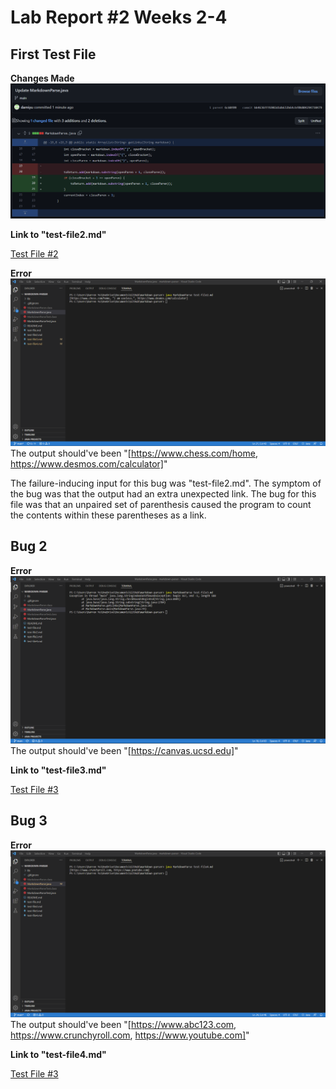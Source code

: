 # Lab Report #2 Weeks 2-4

## First Test File

**Changes Made**
![Image](change1.png)

**Link to "test-file2.md"**

[Test File #2](https://github.com/damiyu/markdown-parser/blob/main/test-file2.md)

**Error**
![Image](error1.png)
The output should've been "[https://www.chess.com/home, https://www.desmos.com/calculator]"

The failure-inducing input for this bug was "test-file2.md". The symptom of the bug was that the output had an extra unexpected link. The bug for this file was that an unpaired set of parenthesis caused the program to count the contents within these parentheses as a link.

## Bug 2

**Error**
![Image](error2.png)
The output should've been "[https://canvas.ucsd.edu]"

**Link to "test-file3.md"**

[Test File #3](https://github.com/damiyu/markdown-parser/blob/main/test-file3.md)

## Bug 3

**Error**
![Image](error3.png)
The output should've been "[https://www.abc123.com, https://www.crunchyroll.com, https://www.youtube.com]"

**Link to "test-file4.md"**

[Test File #3](https://github.com/damiyu/markdown-parser/blob/main/test-file4.md)
